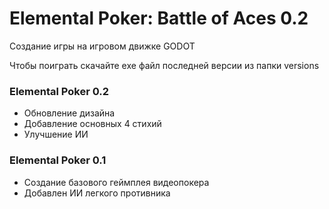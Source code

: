 # Elemental Poker: Battle of Aces 0.2
Создание игры на игровом движке GODOT

Чтобы поиграть скачайте exe файл последней версии из папки versions

### Elemental Poker 0.2
- Обновление дизайна
- Добавление основных 4 стихий
- Улучшение ИИ

### Elemental Poker 0.1
- Создание базового геймплея видеопокера
- Добавлен ИИ легкого противника

  
